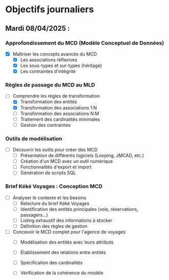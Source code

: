 # Objectifs journaliers

## Mardi 08/04/2025 :

### Approfondissement du MCD (Modèle Conceptuel de Données)
- [x] Maîtriser les concepts avancés du MCD
  - [x] Les associations réflexives
  - [x] Les sous-types et sur-types (héritage)
  - [x] Les contraintes d'intégrité

### Règles de passage du MCD au MLD
- [ ] Comprendre les règles de transformation
  - [x] Transformation des entités
  - [x] Transformation des associations 1:N
  - [ ] Transformation des associations N:M
  - [ ] Traitement des cardinalités minimales
  - [ ] Gestion des contraintes

### Outils de modélisation
- [ ] Découvrir les outils pour créer des MCD
  - [ ] Présentation de différents logiciels (Looping, JMCAD, etc.)
  - [ ] Création d'un MCD avec un outil numérique
  - [ ] Fonctionnalités d'export et import
  - [ ] Génération de scripts SQL

### Brief Kéké Voyages : Conception MCD
- [ ] Analyser le contexte et les besoins
  - [ ] Relecture du brief Kéké Voyages
  - [ ] Identification des entités principales (vols, réservations, passagers...)
  - [ ] Listing exhaustif des informations à stocker
  - [ ] Définition des règles de gestion
- [ ] Concevoir le MCD complet pour l'agence de voyages
  - [ ] Modélisation des entités avec leurs attributs
  - [ ] Établissement des relations entre entités
  - [ ] Spécification des cardinalités
  - [ ] Vérification de la cohérence du modèle

